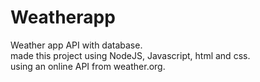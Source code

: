# Weatherapp
Weather app API with database.  
made this project using NodeJS, Javascript, html and css.  
using an online API from weather.org.  

